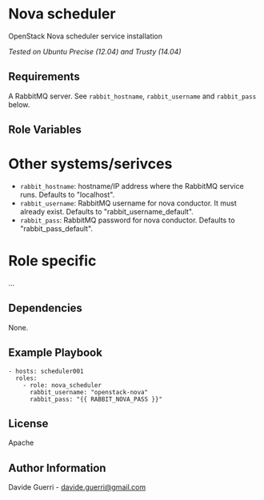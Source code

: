 Nova scheduler
=========

OpenStack Nova scheduler service installation

_Tested on Ubuntu Precise (12.04) and Trusty (14.04)_

Requirements
------------

A RabbitMQ server. See `rabbit_hostname`, `rabbit_username` and
`rabbit_pass` below.

Role Variables
--------------

# Other systems/serivces
* `rabbit_hostname`:  hostname/IP address where the RabbitMQ service runs.
                      Defaults to "localhost".
* `rabbit_username`:  RabbitMQ username for nova conductor.
                      It must already exist.
                      Defaults to "rabbit\_username\_default".
* `rabbit_pass`:      RabbitMQ password for nova conductor.
                      Defaults to "rabbit\_pass\_default".

# Role specific

...

Dependencies
------------

None.

Example Playbook
----------------

    - hosts: scheduler001
      roles:
        - role: nova_scheduler
          rabbit_username: "openstack-nova"
          rabbit_pass: "{{ RABBIT_NOVA_PASS }}"

License
-------

Apache

Author Information
------------------

Davide Guerri - davide.guerri@gmail.com
